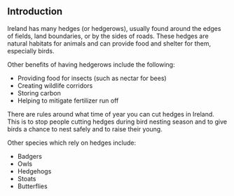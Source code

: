 ##  Introduction

Ireland has many hedges (or hedgerows), usually found around the edges of
fields, land boundaries, or by the sides of roads. These hedges are natural
habitats for animals and can provide food and shelter for them, especially
birds.

Other benefits of having hedgerows include the following:

  * Providing food for insects (such as nectar for bees) 
  * Creating wildlife corridors 
  * Storing carbon 
  * Helping to mitigate fertilizer run off 

There are rules around what time of year you can cut hedges in Ireland. This
is to stop people cutting hedges during bird nesting season and to give birds
a chance to nest safely and to raise their young.

Other species which rely on hedges include:

  * Badgers 
  * Owls 
  * Hedgehogs 
  * Stoats 
  * Butterflies 
